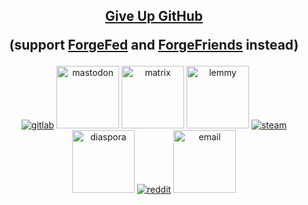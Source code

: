 
<div align="center">

 <h2><a href="https://sfconservancy.org/GiveUpGitHub/">Give Up GitHub</a>
   
(support <b><a href="https://forgefed.org/">ForgeFed</a></b> and <b><a href="https://forgefriends.org/blog/2021/11/22/what-is-forgefriends/">ForgeFriends</a></b> instead)
  </h2>

</div>


<p align="center">
  <a href="https://gitlab.com/testman42"><img src="https://img.icons8.com/color/96/000000/gitlab.png" alt="gitlab"/></a>
  <a href="https://mstdn.social/@testman"><img src="https://img.icons8.com/windows/344/4a90e2/mastodon.png" width="100" height="100" alt="mastodon"/></a>
  <a href="https://matrix.to/#/@testman42:matrix.org"><img src="https://matrix.org/images/matrix-logo-white.svg" width="100" height="100" alt="matrix"/></a>
  <a href="https://lemmy.ml/u/testman"><img src="https://upload.wikimedia.org/wikipedia/commons/e/ea/Lemmy_Logo.svg" width="100" height="100" alt="lemmy"/></a>
  <a href="https://steamcommunity.com/id/testman42/"><img src="https://img.icons8.com/fluent/96/000000/steam.png" alt="steam"/></a>
  <a href="https://diasp.org/people/9463a91db98a0ace"><img src="https://cdn1.iconfinder.com/data/icons/logos-and-brands-3/512/87_Diaspora_logo_logos-512.png" width="100" height="100" alt="diaspora"/></a>
  <a href="https://www.reddit.com/user/testus_maximus"><img src="https://img.icons8.com/color/96/000000/reddit.png" alt="reddit"/></a>
  <a href="mailto:testman@kompot.si"><img src="https://www.seedtrustescrow.com/wp-content/uploads/2020/10/white-envelope-icon-images-466322.png"  width="100" height="100" alt="email"/></a>
  

</p>
